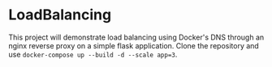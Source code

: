 # LoadBalancing  
This project will demonstrate load balancing using Docker's DNS through an nginx reverse proxy on a simple flask application.
Clone the repository and use `docker-compose up --build -d --scale app=3`.
